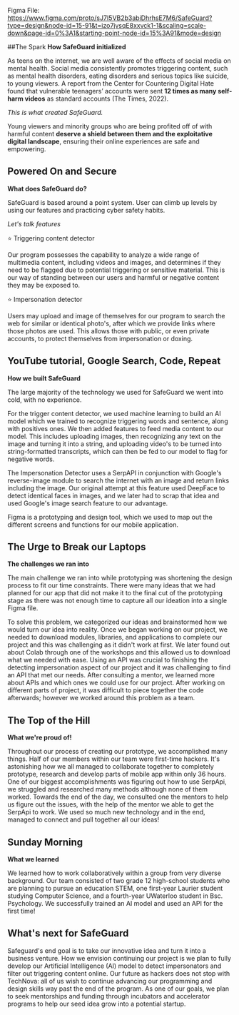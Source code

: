 Figma File: https://www.figma.com/proto/sJ7I5VB2b3abiDhrhsE7M6/SafeGuard?type=design&node-id=15-91&t=izo7jvsqE8xxvck1-1&scaling=scale-down&page-id=0%3A1&starting-point-node-id=15%3A91&mode=design

##The Spark
**How SafeGuard initialized**

As teens on the internet, we are well aware of the effects of social media on mental health. Social media consistently promotes triggering content, such as mental health disorders, eating disorders and serious topics like suicide, to young viewers. A report from the Center for Countering Digital Hate found that vulnerable teenagers’ accounts were sent **12 times as many self-harm videos** as standard accounts (The Times, 2022).

_This is what created SafeGuard._

Young viewers and minority groups who are being profited off of with harmful content **deserve a shield between them and the exploitative digital landscape**, ensuring their online experiences are safe and empowering.

## Powered On and Secure
**What does SafeGuard do?**

SafeGuard is based around a point system. User can climb up levels by using our features and practicing cyber safety habits.

_Let's talk features_

⭐ Triggering content detector

Our program possesses the capability to analyze a wide range of multimedia content, including videos and images, and determines if they need to be flagged due to potential triggering or sensitive material. This is our way of standing between our users and harmful or negative content they may be exposed to.

⭐ Impersonation detector

Users may upload and image of themselves for our program to search the web for similar or identical photo's, after which we provide links where those photos are used. This allows those with public, or even private accounts, to protect themselves from impersonation or doxing.

## YouTube tutorial, Google Search, Code, Repeat
**How we built SafeGuard**

The large majority of the technology we used for SafeGuard we went into cold, with no experience.

For the trigger content detector, we used machine learning to build an AI model which we trained to recognize triggering words and sentence, along with positives ones. We then added features to feed media content to our model. This includes uploading images, then recognizing any text on the image and turning it into a string, and uploading video's to be turned into string-formatted transcripts, which can then be fed to our model to flag for negative words.

The Impersonation Detector uses a SerpAPI in conjunction with Google's reverse-image module to search the internet with an image and return links including the image. Our original attempt at this feature used DeepFace to detect identical faces in images, and we later had to scrap that idea and used Google's image search feature to our advantage.

Figma is a prototyping and design tool, which we used to map out the different screens and functions for our mobile application.

## The Urge to Break our Laptops
**The challenges we ran into**

The main challenge we ran into while prototyping was shortening the design process to fit our time constraints. There were many ideas that we had planned for our app that did not make it to the final cut of the prototyping stage as there was not enough time to capture all our ideation into a single Figma file.

To solve this problem, we categorized our ideas and brainstormed how we would turn our idea into reality. Once we began working on our project, we needed to download modules, libraries, and applications to complete our project and this was challenging as it didn't work at first. We later found out about Colab through one of the workshops and this allowed us to download what we needed with ease. Using an API was crucial to finishing the detecting impersonation aspect of our project and it was challenging to find an API that met our needs. After consulting a mentor, we learned more about APIs and which ones we could use for our project. After working on different parts of project, it was difficult to piece together the code afterwards; however we worked around this problem as a team.

## The Top of the Hill
**What we're proud of!**

Throughout our process of creating our prototype, we accomplished many things. Half of our members within our team were first-time hackers. It's astonishing how we all managed to collaborate together to completely prototype, research and develop parts of mobile app within only 36 hours. One of our biggest accomplishments was figuring out how to use SerpApi, we struggled and researched many methods although none of them worked. Towards the end of the day, we consulted one the mentors to help us figure out the issues, with the help of the mentor we able to get the SerpApi to work. We used so much new technology and in the end, managed to connect and pull together all our ideas!

## Sunday Morning
**What we learned**

We learned how to work collaboratively within a group from very diverse background. Our team consisted of two grade 12 high-school students who are planning to pursue an education STEM, one first-year Laurier student studying Computer Science, and a fourth-year UWaterloo student in Bsc. Psychology. We successfully trained an AI model and used an API for the first time!

## What's next for SafeGuard

Safeguard's end goal is to take our innovative idea and turn it into a business venture. How we envision continuing our project is we plan to fully develop our Artificial Intelligence (AI) model to detect impersonators and filter out triggering content online. Our future as hackers does not stop with TechNova: all of us wish to continue advancing our programming and design skills way past the end of the program. As one of our goals, we plan to seek mentorships and funding through incubators and accelerator programs to help our seed idea grow into a potential startup.


